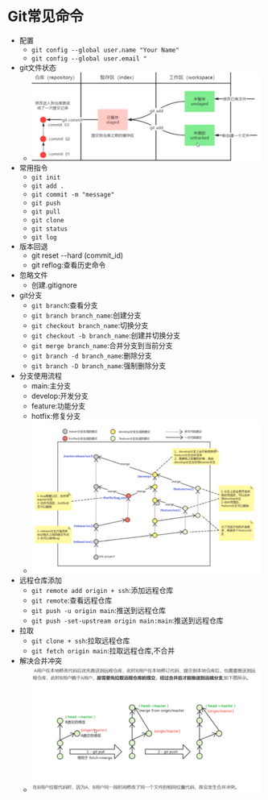 # Git常见命令
- 配置
  - `git config --global user.name "Your Name"`
  - `git config --global user.email "`
- git文件状态
  - ![alt text](image.png)
- 常用指令
  - `git init`
  - `git add .`
  - `git commit -m "message"`
  - `git push`
  - `git pull`
  - `git clone`
  - `git status`
  - `git log`
- 版本回退
  - git reset --hard (commit_id)
  - git reflog:查看历史命令
- 忽略文件
  - 创建.gitignore
- git分支
  - `git branch`:查看分支
  - `git branch branch_name`:创建分支
  - `git checkout branch_name`:切换分支
  - `git checkout -b branch_name`:创建并切换分支
  - `git merge branch_name`:合并分支到当前分支
  - `git branch -d branch_name`:删除分支
  - `git branch -D branch_name`:强制删除分支
- 分支使用流程
  - main:主分支
  - develop:开发分支
  - feature:功能分支
  - hotfix:修复分支
  - ![alt text](image-1.png)
- 远程仓库添加
  - `git remote add origin + ssh`:添加远程仓库
  - `git remote`:查看远程仓库
  - `git push -u origin main`:推送到远程仓库
  - `git push -set-upstream origin main:main`:推送到远程仓库
- 拉取
  - `git clone + ssh`:拉取远程仓库
  - `git fetch origin main`:拉取远程仓库,不合并
- 解决合并冲突
  - ![alt text](image-2.png)